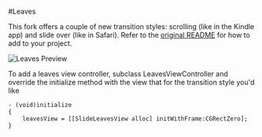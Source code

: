 #Leaves

This fork offers a couple of new transition styles: scrolling (like in the Kindle app) and slide over (like in Safari). Refer to the [original README][1] for how to add to your project. 

![Leaves Preview][2]

To add a leaves view controller, subclass LeavesViewController and override the initialize method with the view that for the transition style you'd like

    - (void)initialize 
    {
        leavesView = [[SlideLeavesView alloc] initWithFrame:CGRectZero];
    }


[1]:https://github.com/brow/leaves/blob/master/README.markdown "Leaves README"
[2]:https://github.com/diegobelfiore/leaves/raw/master/Resources/preview.png "Leaves Preview"